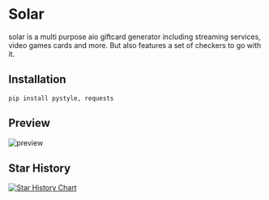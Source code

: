 # Solar
solar is a multi purpose aio giftcard generator including streaming services, video games cards and more. But also features a set of checkers to go with it.

## Installation
```pip install pystyle, requests```

## Preview
![preview]([http://url/to/img.png](https://github.com/scarlmao/Solar/blob/main/image.png))

## Star History

[![Star History Chart](https://api.star-history.com/svg?repos=scarlmao/Solar&type=Date)](https://star-history.com/#scarlmao/Solar&Date)

